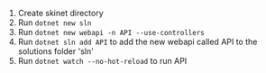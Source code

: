 1. Create skinet directory
2. Run `dotnet new sln`
3. Run `dotnet new webapi -n API --use-controllers`
4. Run `dotnet sln add API` to add the new webapi called API to the solutions folder 'sln'
5. Run `dotnet watch --no-hot-reload` to run API
